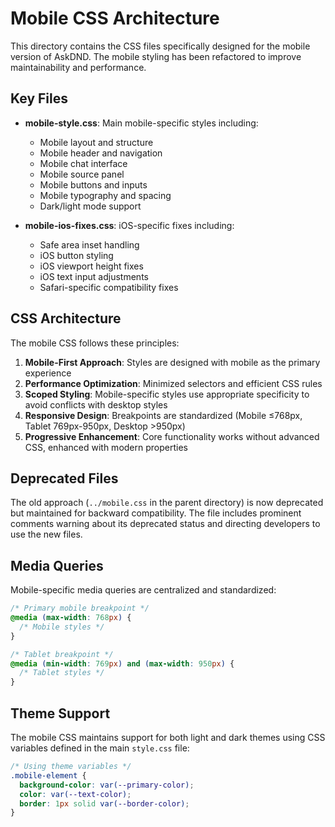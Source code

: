# Mobile CSS Architecture

This directory contains the CSS files specifically designed for the mobile version of AskDND. The mobile styling has been refactored to improve maintainability and performance.

## Key Files

- **mobile-style.css**: Main mobile-specific styles including:
  - Mobile layout and structure
  - Mobile header and navigation
  - Mobile chat interface
  - Mobile source panel
  - Mobile buttons and inputs
  - Mobile typography and spacing
  - Dark/light mode support

- **mobile-ios-fixes.css**: iOS-specific fixes including:
  - Safe area inset handling
  - iOS button styling
  - iOS viewport height fixes
  - iOS text input adjustments
  - Safari-specific compatibility fixes

## CSS Architecture

The mobile CSS follows these principles:

1. **Mobile-First Approach**: Styles are designed with mobile as the primary experience
2. **Performance Optimization**: Minimized selectors and efficient CSS rules
3. **Scoped Styling**: Mobile-specific styles use appropriate specificity to avoid conflicts with desktop styles
4. **Responsive Design**: Breakpoints are standardized (Mobile ≤768px, Tablet 769px-950px, Desktop >950px)
5. **Progressive Enhancement**: Core functionality works without advanced CSS, enhanced with modern properties

## Deprecated Files

The old approach (`../mobile.css` in the parent directory) is now deprecated but maintained for backward compatibility. The file includes prominent comments warning about its deprecated status and directing developers to use the new files.

## Media Queries

Mobile-specific media queries are centralized and standardized:

```css
/* Primary mobile breakpoint */
@media (max-width: 768px) {
  /* Mobile styles */
}

/* Tablet breakpoint */
@media (min-width: 769px) and (max-width: 950px) {
  /* Tablet styles */
}
```

## Theme Support

The mobile CSS maintains support for both light and dark themes using CSS variables defined in the main `style.css` file:

```css
/* Using theme variables */
.mobile-element {
  background-color: var(--primary-color);
  color: var(--text-color);
  border: 1px solid var(--border-color);
}
``` 